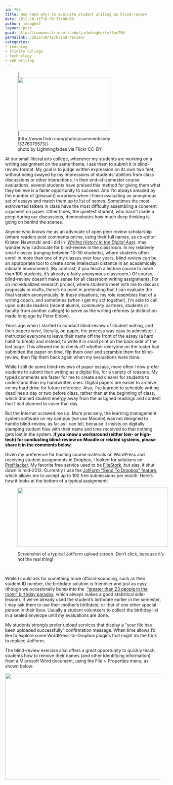 ```yaml
---
id: 756
title: How (and why) to evaluate student writing as blind-review
date: 2012-10-11T16:30:33+00:00
author: jdoughe2
layout: post
guid: http://commons.trincoll.edu/jackdougherty/?p=756
permalink: /2012/10/11/blind-review/
categories:
- teaching
- Trinity College
- technology
- web writing
---
```

<figure id="attachment_764" style="width: 300px" class="wp-caption alignleft">[<img class="size-medium wp-image-764" alt="" src="http://commons.trincoll.edu/jackdougherty/files/2012/10/MaskFlickrLightningfades-300x173.png" width="300" height="173" srcset="http://localhost/wordpress/wp-content/uploads/2012/10/MaskFlickrLightningfades-300x173.png 300w, http://localhost/wordpress/wp-content/uploads/2012/10/MaskFlickrLightningfades.png 424w" sizes="(max-width: 300px) 100vw, 300px" />](http://www.flickr.com/photos/summerdisney/3376079573/)<figcaption class="wp-caption-text">photo by Lightningfades via Flickr CC-BY</figcaption></figure>

At our small liberal arts college, whenever my students are working on a writing assignment on the same theme, I ask them to submit it in blind-review format. My goal is to judge written expression on its own two feet, without being swayed by my impressions of students&#8217; abilities from class discussions or other interactions. In their end-of-semester course evaluations, several students have praised this method for giving them what they believe is a fairer opportunity to succeed. And I&#8217;m always amazed by the number of (pleasant) surprises when I finish evaluating an anonymous set of essays and match them up to list of names. Sometimes the most extroverted talkers in class have the most difficulty assembling a coherent argument on paper. Other times, the quietest student, who hasn&#8217;t made a peep during our discussions, demonstrates how much deep thinking is going on behind the scenes.

Anyone who knows me as an advocate of open peer review scholarship (where readers post comments online, using their full names, as co-editor Kristen Nawrotzki and I did in  _<a title="WritingHistory" href="http://writinghistory.trincoll.edu" target="_blank">Writing History in the Digital Age</a>_), may wonder why I advocate for blind-review in the classroom. In my relatively small classes (ranging between 10-30 students), where students often enroll in more than one of my classes over four years, blind-review can be an appropriate tool to create some intellectual distance in an academically intimate environment. (By contrast, if you teach a lecture course to more than 100 students, it&#8217;s already a fairly anonymous classroom.) Of course, blind-review doesn&#8217;t make sense for all classroom writing assignments. For an individualized research project, where students meet with me to discuss proposals or drafts, there&#8217;s no point in pretending that I can evaluate the final version anonymously. In these situations, my role resembles that of a writing coach, and sometimes (when I get my act together), I&#8217;m able to call upon outside readers (recent alumni, community partners, students or faculty from another college) to serve as the writing referees (a distinction made long ago by Peter Elbow).

Years ago when I started to conduct blind-review of student writing, and their papers were, literally, on paper, the process was easy to administer. I instructed everyone to leave their name off the front of the essay (a hard habit to break) and instead, to write it in small print on the back side of the last page. This allowed me to check off whether everyone on the roster had submitted the paper on time, flip them over and scramble them for blind-review, then flip them back again when my evaluations were done.

While I still do some blind-reviews of paper essays, more often I now prefer students to submit their writing as a digital file, for a variety of reasons. My typed comments are faster for me to create and clearer for students to understand than my handwritten ones. Digital papers are easier to archive on my hard drive for future reference. Also, I&#8217;ve learned to schedule writing deadlines a day or two before class, rather than at the beginning of class, which drained student energy away from the assigned readings and content that I had planned to cover that day.

But the Internet screwed me up. More precisely, the learning management system software on my campus (we use Moodle) was not designed to handle blind-review, as far as I can tell, because it insists on digitally stamping student files with their name and time received so that nothing gets lost in the system. <span style="color: #000000"><strong>If you know a workaround (either low- or high-tech) for conducting blind-review on Moodle or related systems, please share it in the comments below.</strong></span>

Given my preference for hosting course materials on WordPress and receiving student assignments in Dropbox, I looked for solutions on <a title="profhacker" href="http://chronicle.com/blogs/profhacker/" target="_blank">ProfHacker</a>. My favorite free service used to be <a title="ProfHackerFileStork" href="http://chronicle.com/blogs/profhacker/receive-files-in-dropbox-with-filestork/35567" target="_blank">FileStork</a>, but alas, it shut down in mid-2012. Currently I use the <a title="ProfHackerJotForm" href="http://chronicle.com/blogs/profhacker/create-forms-with-file-uploads-using-dropbox-forms/32009" target="_blank">JotForm &#8220;Send To Dropbox&#8221; feature</a>, which allows me to accept up to 100 free submissions per month. Here&#8217;s how it looks at the bottom of a typical assignment:<figure id="attachment_760" style="width: 487px" class="wp-caption aligncenter">

[<img class="size-full wp-image-760" alt="" src="http://localhost/wordpress/wp-content/uploads/2012/10/JotFormScreenshot.png" width="487" height="191" srcset="http://localhost/wordpress/wp-content/uploads/2012/10/JotFormScreenshot.png 487w, http://localhost/wordpress/wp-content/uploads/2012/10/JotFormScreenshot-300x118.png 300w" sizes="(max-width: 487px) 100vw, 487px" />](http://localhost/wordpress/wp-content/uploads/2012/10/JotFormScreenshot.png)<figcaption class="wp-caption-text">Screenshot of a typical JotForm upload screen. Don&#8217;t click, because it&#8217;s not the real thing!</figcaption></figure>

&nbsp;

While I could ask for something more official-sounding, such as their student ID number, the birthdate solution is friendlier and just as easy (though we occasionally bump into the  <a title="WikipediaBirthdayProblem" href="http://en.wikipedia.org/wiki/Birthday_problem" target="_blank">&#8220;greater than 23 people in the room&#8221; birthday paradox</a>, which always makes a good statistical side-lesson). If we&#8217;ve already used the student&#8217;s birthdate earlier in the semester, I may ask them to use their mother&#8217;s birthdate, or that of one other special person in their lives. Usually a student volunteers to collect the birthday list in a sealed envelope until my evaluations are done.

My students strongly prefer upload services that display a &#8220;your file has been uploaded successfully&#8221; confirmation message. When time allows I&#8217;d like to explore some WordPress-to-Dropbox plugins that might do the trick to replace JotForm.

The blind-review exercise also offers a great opportunity to quickly teach students how to remove their names (and other identifying information) from a Microsoft Word document, using the File > Properties menu, as shown below:

[<img class="aligncenter size-full wp-image-761" alt="" src="http://localhost/wordpress/wp-content/uploads/2012/10/WordPropertiesIdentity.png" width="595" height="344" srcset="http://localhost/wordpress/wp-content/uploads/2012/10/WordPropertiesIdentity.png 595w, http://localhost/wordpress/wp-content/uploads/2012/10/WordPropertiesIdentity-300x173.png 300w" sizes="(max-width: 595px) 100vw, 595px" />](http://localhost/wordpress/wp-content/uploads/2012/10/WordPropertiesIdentity.png)
